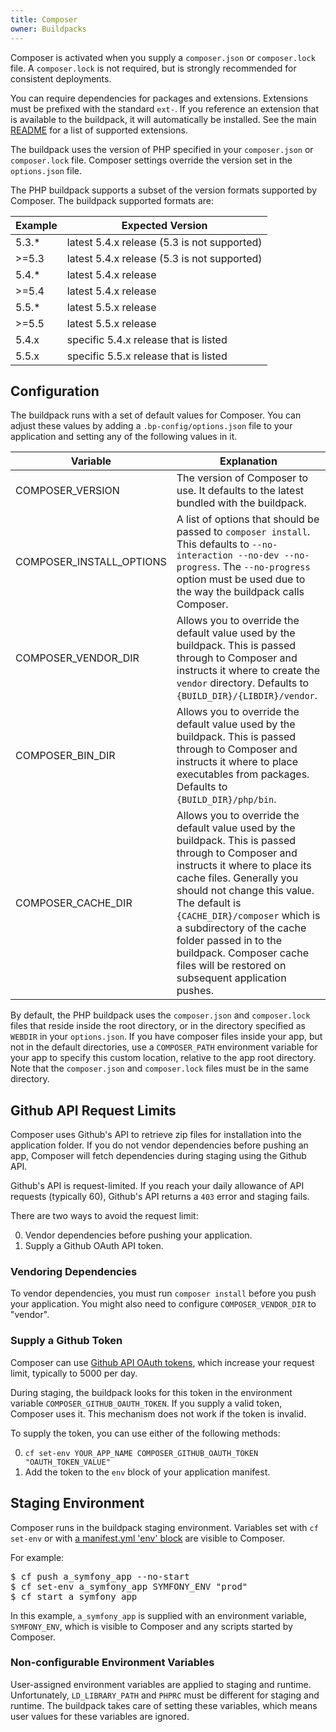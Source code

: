 ```yaml
---
title: Composer
owner: Buildpacks
---
```


<strong></strong>

Composer is activated when you supply a `composer.json` or `composer.lock` file. A `composer.lock` is not required, but is strongly recommended for consistent deployments.

You can require dependencies for packages and extensions. Extensions must be prefixed with the standard `ext-`. If you reference an extension that is available to the buildpack, it will automatically be installed. See the main [README] for a list of supported extensions.

The buildpack uses the version of PHP specified in your `composer.json` or `composer.lock` file. Composer settings override the version set in the `options.json` file.

The PHP buildpack supports a subset of the version formats supported by Composer. The buildpack supported formats are:

|   Example   |  Expected Version                 |
------------- | ----------------------------------|
|   5.3.*     |  latest 5.4.x release (5.3 is not supported) |
|   >=5.3     |  latest 5.4.x release (5.3 is not supported) |
|   5.4.*     |  latest 5.4.x release |
|   >=5.4     |  latest 5.4.x release |
|   5.5.*     |  latest 5.5.x release |
|   >=5.5     |  latest 5.5.x release |
|   5.4.x     |  specific 5.4.x release that is listed |
|   5.5.x     |  specific 5.5.x release that is listed |

## <a id="configuration"></a> Configuration

The buildpack runs with a set of default values for Composer. You can adjust these values by adding a `.bp-config/options.json` file to your application and setting any of the following values in it.

| Variable                     | Explanation                                                                                                                                                                                                                                                                                                                                                                                             |
| ---------------------------- | -----------------------------------------------------                                                                                                                                                                                                                                                                                                                                                   |
| COMPOSER\_VERSION            | The version of Composer to use. It defaults to the latest bundled with the buildpack.                                                                                                                                                                                                                                                                                                                  |
| COMPOSER\_INSTALL\_OPTIONS   | A list of options that should be passed to `composer install`. This defaults to `--no-interaction --no-dev --no-progress`. The `--no-progress` option must be used due to the way the buildpack calls Composer.                                                                                                                                                                                      |
| COMPOSER\_VENDOR\_DIR        | Allows you to override the default value used by the buildpack. This is passed through to Composer and instructs it where to create the `vendor` directory. Defaults to `{BUILD_DIR}/{LIBDIR}/vendor`.                                                                                                                                                                                               |
| COMPOSER\_BIN\_DIR           | Allows you to override the default value used by the buildpack. This is passed through to Composer and instructs it where to place executables from packages. Defaults to `{BUILD_DIR}/php/bin`.                                                                                                                                                                                                     |
| COMPOSER\_CACHE\_DIR         | Allows you to override the default value used by the buildpack. This is passed through to Composer and instructs it where to place its cache files. Generally you should not change this value. The default is `{CACHE_DIR}/composer` which is a subdirectory of the cache folder passed in to the buildpack. Composer cache files will be restored on subsequent application pushes. |

By default, the PHP buildpack uses the `composer.json` and `composer.lock` files that reside inside the root directory, or in the directory specified as `WEBDIR` in your `options.json`. If you have composer files inside your app, but not in the default directories, use a `COMPOSER_PATH` environment variable for your app to specify this custom location, relative to the app root directory. Note that the `composer.json` and `composer.lock` files must be in the same directory.

## <a id="github-api-limits"></a> Github API Request Limits

Composer uses Github's API to retrieve zip files for installation into the application folder. If you do not vendor dependencies before pushing an app, Composer will fetch dependencies during staging using the Github API.

Github's API is request-limited. If you reach your daily allowance of API requests (typically 60), Github's API returns a `403` error and staging fails.

There are two ways to avoid the request limit:

  0. Vendor dependencies before pushing your application.
  0. Supply a Github OAuth API token.

### Vendoring Dependencies

To vendor dependencies, you must run `composer install` before you push your application. You might also need to configure `COMPOSER_VENDOR_DIR` to "vendor".

### Supply a Github Token

Composer can use [Github API OAuth tokens](https://help.github.com/articles/creating-an-access-token-for-command-line-use/), which increase your request limit, typically to 5000 per day.

During staging, the buildpack looks for this token in the environment variable `COMPOSER_GITHUB_OAUTH_TOKEN`. If you supply a valid token, Composer uses it. This mechanism does not work if the token is invalid.

To supply the token, you can use either of the following methods:

  0. `cf set-env YOUR_APP_NAME COMPOSER_GITHUB_OAUTH_TOKEN "OAUTH_TOKEN_VALUE"`
  0. Add the token to the `env` block of your application manifest.

## <a id="staging-environment"></a> Staging Environment

Composer runs in the buildpack staging environment. Variables set with `cf set-env` or with [a manifest.yml 'env' block](../../devguide/deploy-apps/manifest.html#env-block) are visible to Composer.

For example:

<pre class="terminal">
$ cf push a_symfony_app --no-start
$ cf set-env a_symfony_app SYMFONY_ENV "prod"
$ cf start a_symfony_app
</pre>

In this example, `a_symfony_app` is supplied with an environment variable, `SYMFONY_ENV`, which is visible to Composer and any scripts started by Composer.

### Non-configurable Environment Variables

User-assigned environment variables are applied to staging and runtime. Unfortunately, `LD_LIBRARY_PATH` and `PHPRC` must be different for staging and runtime. The buildpack takes care of setting these variables, which means user values for these variables are ignored.

[Composer]:https://getcomposer.org
[README]:https://github.com/cloudfoundry/php-buildpack#supported-software
